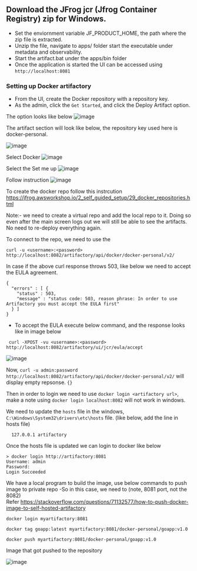 ## Download the JFrog jcr (Jfrog Container Registry) zip for Windows.
  - Set the enviornment variable JF_PRODUCT_HOME, the path where the zip file is extracted.
  - Unzip the file, navigate to apps/ folder start the executable under metadata and observability.
  - Start the artifact.bat under the apps/bin folder
  - Once the application is started the UI can be accessed using `http://localhost:8081`


### Setting up Docker artifactory
- From the UI, create the Docker repository with a repository key.
- As the admin, click the `Get Started`, and click the Deploy Artifact option.

The option looks like below
![image](https://user-images.githubusercontent.com/6425536/215361234-37942daf-2b11-40f0-8a86-4db9ee4d1525.png)

The artifact section will look like below, the repository key used here is docker-personal.

![image](https://user-images.githubusercontent.com/6425536/215361279-3af5bb14-b05b-4f2d-ae39-2f9013435cf6.png)

Select Docker 
![image](https://user-images.githubusercontent.com/6425536/215361921-70e5fc04-67e0-4847-8b78-981c01971ec2.png)

Select the Set me up
![image](https://user-images.githubusercontent.com/6425536/215362254-e79ead91-8ee5-4b6d-bfbb-3f7bed8a99e3.png)

Follow instruction
![image](https://user-images.githubusercontent.com/6425536/215361935-fb557913-50e8-4385-8eca-761f22c66545.png)

To create the docker repo follow this instrcution
https://jfrog.awsworkshop.io/2_self_guided_setup/29_docker_repositories.html

Note:- we need to create a virtual repo and add the local repo to it. Doing so even after the main screen logs out we will still be able to see the artifacts.
No need to re-deploy everything again.


To connect to the repo, we need to use the 

```
curl -u <username>:<password> http://localhost:8082/artifactory/api/docker/docker-personal/v2/
```

In case if the above curl response throws 503, like below we need to accept the EULA agreement.
```
{
  "errors" : [ {
    "status" : 503,
    "message" : "status code: 503, reason phrase: In order to use Artifactory you must accept the EULA first"
  } ]
}
```
  
 - To accept the EULA execute below command, and the response looks like in image below

```
 curl -XPOST -vu <username>:<password> http://localhost:8082/artifactory/ui/jcr/eula/accept
```

![image](https://user-images.githubusercontent.com/6425536/215364612-1a68d737-10cc-456e-b7d8-82b0bfe6d4fb.png)

Now, `curl -u admin:password http://localhost:8082/artifactory/api/docker/docker-personal/v2/` will display empty repsonse. `{}`
  
Then in order to login we need to use `docker login <artifactory url>`, make a note using `docker login localhost:8082` will not work in windows.

We need to update the `hosts` file in the windows, `C:\Windows\System32\drivers\etc\hosts` file. (like below, add the line in hosts file)
  
```
  127.0.0.1 artifactory
```
 
Once the hosts file is updated we can login to docker like below
  
```
> docker login http://artifactory:8081
Username: admin
Password:
Login Succeeded
```

 We have a local program to build the image, use below commands to push image to private repo
  -So in this case, we need to (note, 8081 port, not the 8082)  
  Refer https://stackoverflow.com/questions/71132577/how-to-push-docker-image-to-self-hosted-artifactory
  
```
docker login myartifactory:8081

docker tag goapp:latest myartifactory:8081/docker-personal/goapp:v1.0

docker push myartifactory:8081/docker-personal/goapp:v1.0
```
  
  Image that got pushed to the repository
  
![image](https://user-images.githubusercontent.com/6425536/215382195-ff736023-7d07-4879-b59b-9f4ba3eb5f6a.png)

  
 
 
 
